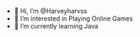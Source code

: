 - 👋 Hi, I’m @Harveyharvss
- 👀 I’m interested in Playing Online Games 
- 🌱 I’m currently learning Java 

<!---
Harveyharvss/Harveyharvss is a ✨ special ✨ repository because its `README.md` (this file) appears on your GitHub profile.
You can click the Preview link to take a look at your changes.
--->
